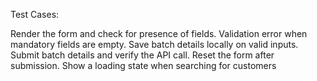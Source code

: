 Test Cases:

Render the form and check for presence of fields.
Validation error when mandatory fields are empty.
Save batch details locally on valid inputs.
Submit batch details and verify the API call.
Reset the form after submission.
Show a loading state when searching for customers
